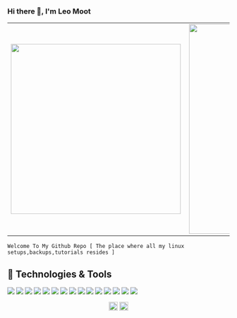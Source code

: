 ### Hi there 👋, I'm Leo Moot

<center>
<table>
  <tr>
      <td><img width="385px" align="left" src="https://github-readme-stats.vercel.app/api/top-langs/?username=leomoot&hide=html&hide_border=true" /></td>
      <td><img width="475px" align="left" src="https://github-readme-stats.vercel.app/api?username=leomoot&count_private=false&hide_border=true&show_icons=true&include_all_commits=true" /></td>
  </tr>   
</table>
</center>

```
Welcome To My Github Repo [ The place where all my linux setups,backups,tutorials resides ]
```
## 🔧 Technologies & Tools
![](https://img.shields.io/badge/OS-Linux-informational?style=flat&logo=linux&logoColor=white&color=2bbc8a)
![](https://img.shields.io/badge/Editor-Eclipse_IDEA-informational?style=flat&logo=eclipse-idea&logoColor=white&color=2bbc8a)
![](https://img.shields.io/badge/Code-Java-informational?style=flat&logo=java&logoColor=white&color=2bbc8a)
![](https://img.shields.io/badge/Code-C-informational?style=flat&logo=c&logoColor=white&color=2bbc8a)
![](https://img.shields.io/badge/Code-C++-informational?style=flat&logo=c++&logoColor=white&color=2bbc8a)
![](https://img.shields.io/badge/Code-Golang-informational?style=flat&logo=go&logoColor=white&color=2bbc8a)
![](https://img.shields.io/badge/Code-Make-informational?style=flat&logo=cmake&logoColor=white&color=2bbc8a)
![](https://img.shields.io/badge/Shell-Bash-informational?style=flat&logo=gnu-bash&logoColor=white&color=2bbc8a)
![](https://img.shields.io/badge/Tools-Oracle-informational?style=flat&logo=oracle&logoColor=white&color=2bbc8a)
![](https://img.shields.io/badge/Tools-MySQL-informational?style=flat&logo=mysql&logoColor=white&color=2bbc8a)
![](https://img.shields.io/badge/Tools-PostgreSQL-informational?style=flat&logo=postgresql&logoColor=white&color=2bbc8a)
![](https://img.shields.io/badge/Tools-NoSQL-informational?style=flat&logo=nosql&logoColor=white&color=2bbc8a)
![](https://img.shields.io/badge/Tools-Docker-informational?style=flat&logo=docker&logoColor=white&color=2bbc8a)
![](https://img.shields.io/badge/Tools-Kubernetes-informational?style=flat&logo=kubernetes&logoColor=white&color=2bbc8a)
![](https://img.shields.io/badge/Cloud-AWS-informational?style=flat&logo=aws&logoColor=white&color=2bbc8a)


<p align="center">
<a href="https://twitter.com/leomoot" target="blank"><img align="center" src="https://cdn.jsdelivr.net/npm/simple-icons@3.0.1/icons/twitter.svg" alt="leomoot" height="20" width="20" /></a>
<a href="https://www.linkedin.com/in/leo-moot-43a78613/" target="blank"><img align="center" src="https://cdn.jsdelivr.net/npm/simple-icons@3.0.1/icons/linkedin.svg" alt="leomoot" height="20" width="20" /></a>
</p>
